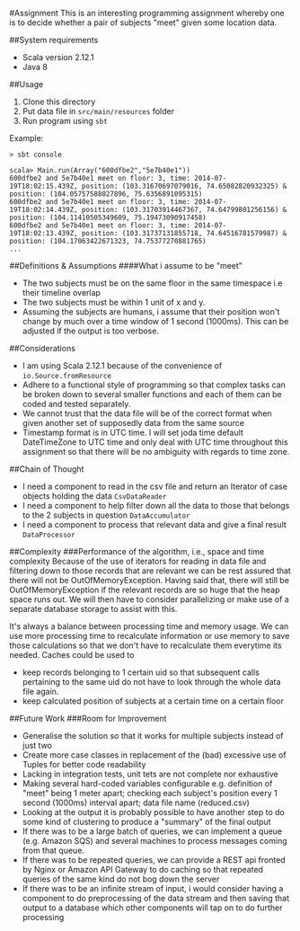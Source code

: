 #Assignment
This is an interesting programming assignment whereby one is to decide whether a pair of subjects "meet" given some location data.

##System requirements
- Scala version 2.12.1
- Java 8

##Usage
1. Clone this directory
2. Put data file in `src/main/resources` folder
3. Run program using `sbt`

Example:
```
> sbt console

scala> Main.run(Array("600dfbe2","5e7b40e1"))
600dfbe2 and 5e7b40e1 meet on floor: 3, time: 2014-07-19T18:02:15.439Z, position: (103.31670697079016, 74.65082820932325) & position: (104.05757588027896, 75.6356891095315)
600dfbe2 and 5e7b40e1 meet on floor: 3, time: 2014-07-19T18:02:14.439Z, position: (103.31703914467367, 74.64799801256156) & position: (104.11410505349609, 75.19473090917458)
600dfbe2 and 5e7b40e1 meet on floor: 3, time: 2014-07-19T18:02:13.439Z, position: (103.31737131855718, 74.64516781579987) & position: (104.17063422671323, 74.75377270881765)
...
```

##Definitions & Assumptions
####What i assume to be "meet"
- The two subjects must be on the same floor in the same timespace i.e their timeline overlap
- The two subjects must be within 1 unit of x and y.
- Assuming the subjects are humans, i assume that their position won't change by much over a time window of 1 second (1000ms). This can be adjusted if the output is too verbose.

##Considerations
- I am using Scala 2.12.1 because of the convenience of `io.Source.fromResource`
- Adhere to a functional style of programming so that complex tasks can be broken down to several smaller functions and each of them can be coded and tested separately.
- We cannot trust that the data file will be of the correct format when given another set of supposedly data from the same source
- Timestamp format is in UTC time. I will set joda time default DateTimeZone to UTC time and only deal with UTC time throughout this assignment so that there will be no ambiguity with regards to time zone.

##Chain of Thought
- I need a component to read in the csv file and return an Iterator of case objects holding the data `CsvDataReader`
- I need a component to help filter down all the data to those that belongs to the 2 subjects in question `DataAccumulator`
- I need a component to process that relevant data and give a final result `DataProcessor`

##Complexity 
###Performance of the algorithm, i.e., space and time complexity
Because of the use of iterators for reading in data file and filtering down to those records that are relevant we can be rest assured that there will not be OutOfMemoryException. 
Having said that, there will still be OutOfMemoryException if the relevant records are so huge that the heap space runs out. We will then have to consider parallelizing or make use of a separate database storage to assist with this. 

It's always a balance between processing time and memory usage. We can use more processing time to recalculate information or use memory to save those calculations so that we don't have to recalculate them everytime its needed.
Caches could be used to 
- keep records belonging to 1 certain uid so that subsequent calls pertaining to the same uid do not have to look through the whole data file again.
- keep calculated position of subjects at a certain time on a certain floor 

##Future Work
###Room for Improvement
- Generalise the solution so that it works for multiple subjects instead of just two
- Create more case classes in replacement of the (bad) excessive use of Tuples for better code readability
- Lacking in integration tests, unit tets are not complete nor exhaustive
- Making several hard-coded variables configurable e.g. definition of "meet" being 1 meter apart; checking each subject's position every 1 second (1000ms) interval apart; data file name (reduced.csv)
- Looking at the output it is probably possible to have another step to do some kind of clustering to produce a "summary" of the final output
- If there was to be a large batch of queries, we can implement a queue (e.g. Amazon SQS) and several machines to process messages coming from that queue.
- If there was to be repeated queries, we can provide a REST api fronted by Nginx or Amazon API Gateway to do caching so that repeated queries of the same kind do not bog down the server
- If there was to be an infinite stream of input, i would consider having a component to do preprocessing of the data stream and then saving that output to a database which other components will tap on to do further processing